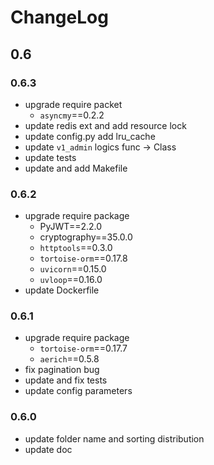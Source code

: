 # ChangeLog

## 0.6

### 0.6.3

- upgrade require packet
  - `asyncmy`==0.2.2
- update redis ext and add resource lock
- update config.py add lru_cache
- update `v1_admin` logics func -> Class
- update tests
- update and add Makefile

### 0.6.2

- upgrade require package
  - PyJWT==2.2.0
  - cryptography==35.0.0
  - `httptools`==0.3.0
  - `tortoise-orm`==0.17.8
  - `uvicorn`==0.15.0
  - `uvloop`==0.16.0
- update Dockerfile

### 0.6.1

- upgrade require package
  - `tortoise-orm`==0.17.7
  - `aerich`==0.5.8
- fix pagination bug
- update and fix tests
- update config parameters

### 0.6.0

- update folder name and sorting distribution
- update doc
